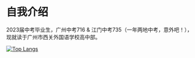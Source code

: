 # 自我介绍
2023届中考毕业生，广州中考716 & 江门中考735（一年两地中考，意外吧！），现就读于广州市西关外国语学校高中部。

[![Top Langs](https://github-readme-stats.vercel.app/api/top-langs/?username=jwhgzs&layout=compact)](https://github.com/anuraghazra/github-readme-stats)
